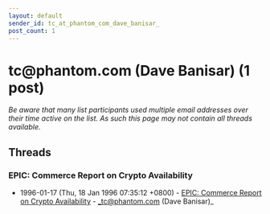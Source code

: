 ```yaml
---
layout: default
sender_id: tc_at_phantom_com_dave_banisar_
post_count: 1
---
```


# tc<span>@</span>phantom.com (Dave Banisar) (1 post)

_Be aware that many list participants used multiple email addresses over their time active on the list. As such this page may not contain all threads available._

## Threads

### EPIC: Commerce Report on Crypto Availability
+ 1996-01-17 (Thu, 18 Jan 1996 07:35:12 +0800) - [EPIC: Commerce Report on Crypto Availability](/archive/1996/01/141302fc312854d2169b8e7e0ad4c682933e587fd6b3d9b3fe87e092fc883ca1) - _tc@phantom.com (Dave Banisar)_


